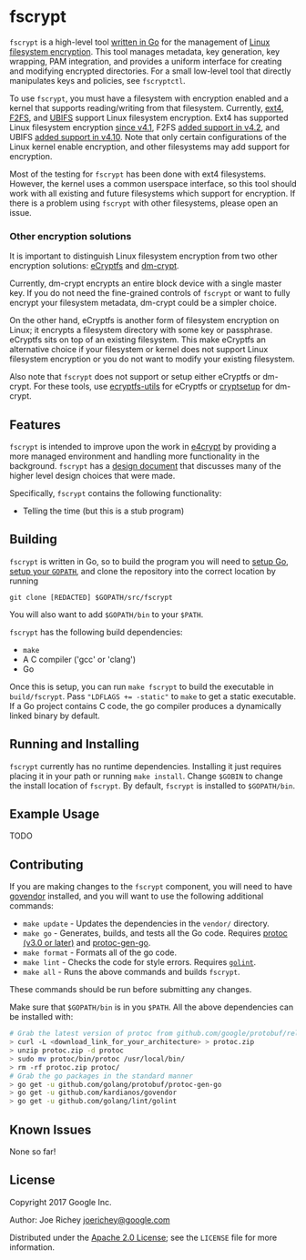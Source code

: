 # fscrypt

<!-- TODO: Insert link to fscryptctl when it is released -->
`fscrypt` is a high-level tool [written in Go](https://golang.org) for the
management of [Linux filesystem encryption](https://lwn.net/Articles/639427).
This tool manages metadata, key generation, key wrapping, PAM integration, and
provides a uniform interface for creating and modifying encrypted directories.
For a small low-level tool that directly manipulates keys and policies, see
`fscryptctl`.

To use `fscrypt`, you must have a filesystem with encryption enabled and a
kernel that supports reading/writing from that filesystem. Currently,
[ext4](https://en.wikipedia.org/wiki/Ext4),
[F2FS](https://en.wikipedia.org/wiki/F2FS), and
[UBIFS](https://en.wikipedia.org/wiki/UBIFS) support Linux filesystem
encryption. Ext4 has supported Linux filesystem encryption
[since v4.1](https://lwn.net/Articles/639427), F2FS
[added support in v4.2](https://lwn.net/Articles/649652), and UBIFS
[added support in v4.10](https://lwn.net/Articles/707900). Note that only
certain configurations of the Linux kernel enable encryption, and other
filesystems may add support for encryption.

Most of the testing for `fscrypt` has been done with ext4 filesystems. However,
the kernel uses a common userspace interface, so this tool should work with all
existing and future filesystems which support for encryption. If there is a
problem using `fscrypt` with other filesystems, please open an issue.

### Other encryption solutions

It is important to distinguish Linux filesystem encryption from two other
encryption solutions: [eCryptfs](https://en.wikipedia.org/wiki/ECryptfs) and
[dm-crypt](https://en.wikipedia.org/wiki/Dm-crypt).

Currently, dm-crypt encrypts an entire block device with a single master key. If
you do not need the fine-grained controls of `fscrypt` or want to fully encrypt
your filesystem metadata, dm-crypt could be a simpler choice.

On the other hand, eCryptfs is another form of filesystem encryption on Linux;
it encrypts a filesystem directory with some key or passphrase. eCryptfs sits on
top of an existing filesystem. This make eCryptfs an alternative choice if your
filesystem or kernel does not support Linux filesystem encryption or you do not
want to modify your existing filesystem.

Also note that `fscrypt` does not support or setup either eCryptfs or dm-crypt.
For these tools, use
[ecryptfs-utils](https://packages.debian.org/source/jessie/ecryptfs-utils) for
eCryptfs or [cryptsetup](https://linux.die.net/man/8/cryptsetup) for dm-crypt.

## Features

`fscrypt` is intended to improve upon the work in
[e4crypt](http://man7.org/linux/man-pages/man8/e4crypt.8.html) by providing a
more managed environment and handling more functionality in the
background. `fscrypt` has a [design document](https://goo.gl/55cCrI) that
discusses many of the higher level design choices that were made.

<!-- TODO add in features when command-line interface is complete -->
Specifically, `fscrypt` contains the following functionality:
*   Telling the time (but this is a stub program)

## Building

`fscrypt` is written in Go, so to build the program you will need to
[setup Go](https://golang.org/doc/install),
[setup your `GOPATH`](https://golang.org/doc/code.html#GOPATH), and clone the
repository into the correct location by running
```shell <!-- TODO: Change git clone URL before public release -->
git clone [REDACTED] $GOPATH/src/fscrypt
```
You will also want to add `$GOPATH/bin` to your `$PATH`.

`fscrypt` has the following build dependencies:
*   `make`
*   A C compiler ('gcc' or 'clang')
*   Go

Once this is setup, you can run `make fscrypt` to build the executable in
`build/fscrypt`. Pass `"LDFLAGS += -static"` to `make` to get a static
executable. If a Go project contains C code, the go compiler produces a
dynamically linked binary by default.

## Running and Installing

`fscrypt` currently has no runtime dependencies. Installing it just requires
placing it in your path or running `make install`. Change `$GOBIN` to change the
install location of `fscrypt`. By default, `fscrypt` is installed to
`$GOPATH/bin`.

## Example Usage

TODO

## Contributing

If you are making changes to the `fscrypt` component, you will need to have
[govendor](https://github.com/kardianos/govendor) installed, and you will want
to use the following additional commands:
*   `make update` - Updates the dependencies in the `vendor/` directory.
*   `make go` - Generates, builds, and tests all the Go code. Requires
    [protoc (v3.0 or later)](https://github.com/google/protobuf/releases) and
    [protoc-gen-go](https://github.com/golang/protobuf).
*   `make format` - Formats all of the go code.
*   `make lint` - Checks the code for style errors. Requires
    [`golint`](https://github.com/golang/lint).
*   `make all` - Runs the above commands and builds `fscrypt`.

These commands should be run before submitting any changes.

Make sure that `$GOPATH/bin` is in you `$PATH`. All the above dependencies can
be installed with:
``` bash
# Grab the latest version of protoc from github.com/google/protobuf/releases
> curl -L <download_link_for_your_architecture> > protoc.zip
> unzip protoc.zip -d protoc
> sudo mv protoc/bin/protoc /usr/local/bin/
> rm -rf protoc.zip protoc/
# Grab the go packages in the standard manner
> go get -u github.com/golang/protobuf/protoc-gen-go
> go get -u github.com/kardianos/govendor
> go get -u github.com/golang/lint/golint
```

## Known Issues

None so far!

## License

Copyright 2017 Google Inc.

Author: Joe Richey <joerichey@google.com>

Distributed under the
[Apache 2.0 License](https://www.apache.org/licenses/LICENSE-2.0); see the
`LICENSE` file for more information.
